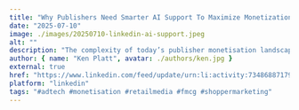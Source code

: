 ```yaml
---
title: "Why Publishers Need Smarter AI Support To Maximize Monetization"
date: "2025-07-10"
image: ./images/20250710-linkedin-ai-support.jpeg
alt: ""
description: "The complexity of today’s publisher monetisation landscape—across programmatic, direct deals, data, privacy and user experience—has reached a point where it’s becoming increasingly difficult for teams to manage effectively on their own"
author: { name: "Ken Platt", avatar: ./authors/ken.jpg }
external: true
href: "https://www.linkedin.com/feed/update/urn:li:activity:7348688717999423488/"
platform: "linkedin"
tags: "#adtech #monetisation #retailmedia #fmcg #shoppermarketing"
---
```

